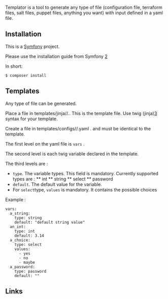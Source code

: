 Templator is a tool to generate any type of file (configuration file, terraform
files, salt files, puppet files, anything you want) with input defined in a yaml
file.

Installation
------------

This is a [Symfony][1] project.

Please use the installation guide from Symfony [2]

In short:
```
$ composer install
```

Templates
---------

Any type of file can be generated.

Place a file in templates/jinja/<directory>/<filename>.<extension>.
This is the template file. Use twig (jinja)[3] syntax for your template.

Create a file in templates/configs/<directory>/<filename>.yaml .
<directory> and <filename> must be identical to the template.

The first level on the yaml file is `vars` . 

The second level is each twig variable declared in the template.

The third levels are :
* `type`. The variable types. This field is mandatory. Currently supported 
types are :
** int
** string
** select
** password
* `default`. The default value for the variable.
* For `select`type, `values` is mandatory. It contains the possible choices


Example :
```
vars:
  a_string:
    type: string
    default: "default string value"
  an_int:
    type: int
    default: 3.14
  a_choice:
    type: select
    values:
      - yes
      - no
      - maybe
  a_password:
    type: password
    default: ""
```

Links
-----
[1]: https://symfony.com
[2]: https://symfony.com/doc/current/setup.html#running-symfony-applications
[3]: https://twig.symfony.com/doc/2.x/
